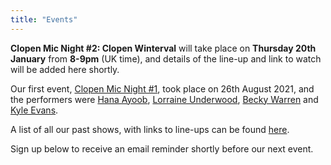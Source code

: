 ```yaml
---
title: "Events"
---
```


**Clopen Mic Night #2: Clopen Winterval** will take place on **Thursday 20th January** from **8-9pm** (UK time), and details of the line-up and link to watch will be added here shortly.

Our first event, [Clopen Mic Night #1](/events/2021-08-26.html), took place on 26th August 2021, and the performers were [Hana Ayoob](https://hanaayoob.co.uk), [Lorraine Underwood](https://lorraine.mcunderwood.org/), [Becky Warren](http://linescurvesspirals.blogspot.com) and [Kyle Evans](https://kyledevans.com).

A list of all our past shows, with links to line-ups can be found [here](/events/list.html).

Sign up below to receive an email reminder shortly before our next event.
<div class="sender-form-field" data-sender-form-id="ks7i2oxmaq7jqdqvszm" style="text-align:center"></div>
